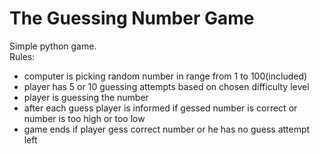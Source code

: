 # The Guessing Number Game

Simple python game.\
Rules:
- computer is picking random number in range from 1 to 100(included)
- player has 5 or 10 guessing attempts based on chosen difficulty level
- player is guessing the number
- after each guess player is informed if gessed number is correct or number is too high or too low
- game ends if player gess correct number or he has no guess attempt left
